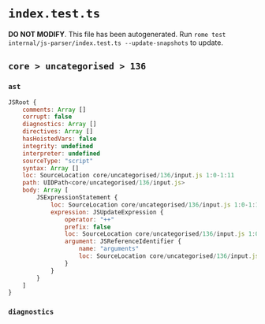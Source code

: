 # `index.test.ts`

**DO NOT MODIFY**. This file has been autogenerated. Run `rome test internal/js-parser/index.test.ts --update-snapshots` to update.

## `core > uncategorised > 136`

### `ast`

```javascript
JSRoot {
	comments: Array []
	corrupt: false
	diagnostics: Array []
	directives: Array []
	hasHoistedVars: false
	integrity: undefined
	interpreter: undefined
	sourceType: "script"
	syntax: Array []
	loc: SourceLocation core/uncategorised/136/input.js 1:0-1:11
	path: UIDPath<core/uncategorised/136/input.js>
	body: Array [
		JSExpressionStatement {
			loc: SourceLocation core/uncategorised/136/input.js 1:0-1:11
			expression: JSUpdateExpression {
				operator: "++"
				prefix: false
				loc: SourceLocation core/uncategorised/136/input.js 1:0-1:11
				argument: JSReferenceIdentifier {
					name: "arguments"
					loc: SourceLocation core/uncategorised/136/input.js 1:0-1:9 (arguments)
				}
			}
		}
	]
}
```

### `diagnostics`

```

```
